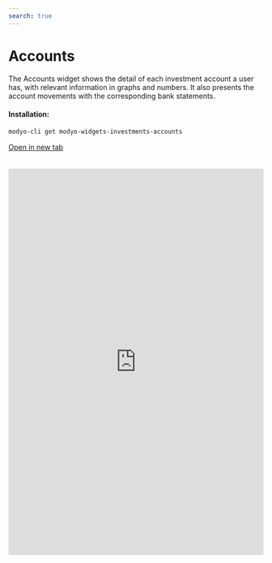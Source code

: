 ```yaml
---
search: true
---
```


# Accounts

The Accounts widget shows the detail of each investment account a user has, with relevant information in graphs and numbers. It also presents the account movements with the corresponding bank statements.

#### Installation:

```bash
modyo-cli get modyo-widgets-investments-accounts
```

[Open in new tab](https://widgets.modyo.com/investments/accounts)

 <iframe id="widgetFrame" src="https://widgets.modyo.com/inversiones/cuentas" width="100%" frameBorder="0"  style="min-height:762px;overflow:auto;margin-top:20px;"/> 

| Feature                    | Description                                                                                                                                                                                                                                                                                                                                                                                                                                               |
|----------------------------------|-----------------------------------------------------------------------------------------------------------------------------------------------------------------------------------------------------------------------------------------------------------------------------------------------------------------------------------------------------------------------------------------------------------------------------------------------------------|
| Account Summaries             | It incorporates all the investment accounts that the client has partners. Each investment account of the customer has a tab with all the related information.                                                                                                                                                                                                                                                                                      |
| Investment Account              | Concentrates all the information associated with a specific investment account, presenting the data numerically and graphically. It includes one area with the Paid Dividends on the day of consultation and another area for portfolio shares. Allows you to set up the Account, view the Detail of Investments, get the Cartoons, Transfer and Credit to the Account.                                                                                           |
| Account Settings             | Allows you to define a name for the investment account, in addition to configuring e-mail information for maps and buy/sale confirmations of investment instruments (shares, mutual funds, etc.).                                                                                                                                                                                                           |
| Cartolas/Extracts             | Displays the list of maps you want to review within a configurable date range. Cartoons appear as PDFs that can be downloaded and viewed.                                                                                                                                                                                                                                                                                      |
| Account Detail                | List the types of instruments that exist in the investment account. Includes a summary of all the specific instruments that correspond to the selected investment type. Displays custody, pricing, and distribution information for investments. Through the summaries, you can review the detail with the history of operations. View the movements associated with the investment account's cash box. |
| Account Detail Movements | Delivers a set of options that allows you to select period and types of movements, including in-transit movements. Displays the specific moves and their detail, plus all operations that are in flight and are not yet completed.                                                                                                                                                                                               |
